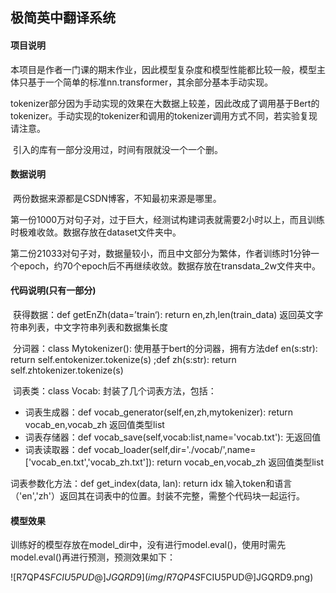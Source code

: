 ## 极简英中翻译系统

#### 项目说明

​	本项目是作者一门课的期末作业，因此模型复杂度和模型性能都比较一般，模型主体只基于一个简单的标准nn.transformer，其余部分基本手动实现。

​	tokenizer部分因为手动实现的效果在大数据上较差，因此改成了调用基于Bert的tokenizer。手动实现的tokenizer和调用的tokenizer调用方式不同，若实验复现请注意。

​	引入的库有一部分没用过，时间有限就没一个一个删。

#### 数据说明

​	两份数据来源都是CSDN博客，不知最初来源是哪里。

​	第一份1000万对句子对，过于巨大，经测试构建词表就需要2小时以上，而且训练时极难收敛。数据存放在dataset文件夹中。

​	第二份21033对句子对，数据量较小，而且中文部分为繁体，作者训练时1分钟一个epoch，约70个epoch后不再继续收敛。数据存放在transdata_2w文件夹中。

#### 代码说明(只有一部分)

​	获得数据：def getEnZh(data=’train‘): return en,zh,len(train_data) 返回英文字符串列表，中文字符串列表和数据集长度

​	分词器：class Mytokenizer(): 使用基于bert的分词器，拥有方法def en(s:str): return self.entokenizer.tokenize(s) ;def zh(s:str): return self.zhtokenizer.tokenize(s)

​	词表类：class Vocab: 封装了几个词表方法，包括：

* 词表生成器：def vocab_generator(self,en,zh,mytokenizer): return vocab_en,vocab_zh 返回值类型list
* 词表存储器：def vocab_save(self,vocab:list,name='vocab.txt'): 无返回值
* 词表读取器：def vocab_loader(self,dir='./vocab/',name=['vocab_en.txt','vocab_zh.txt']): return vocab_en,vocab_zh 返回值类型list

词表参数化方法：def get_index(data, lan): return idx 输入token和语言（'en','zh'）返回其在词表中的位置。封装不完整，需整个代码块一起运行。

#### 模型效果

​	训练好的模型存放在model_dir中，没有进行model.eval()，使用时需先model.eval()再进行预测，预测效果如下：

![R7QP4S$FCIU5PUD@]JGQRD9](img/R7QP4S$FCIU5PUD@]JGQRD9.png)



